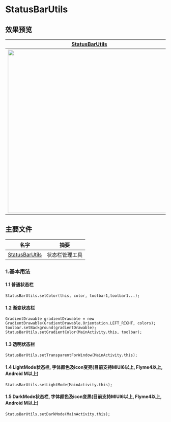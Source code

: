 # StatusBarUtils

## 效果预览

| [StatusBarUtils]                      |
| ------------------------------- |
| [<img src="images/image1.gif" height="512"/>][StatusBarUtils]   | |


## 主要文件
| 名字             | 摘要           |
| ---------------- | -------------- |
|[StatusBarUtils]  | 状态栏管理工具 |

### 1.基本用法 

#### 1.1 普通状态栏
```android
StatusBarUtils.setColor(this, color, toolbar1,toolbar1...);
```

#### 1.2 渐变状态栏
```
GradientDrawable gradientDrawable = new GradientDrawable(GradientDrawable.Orientation.LEFT_RIGHT, colors);
toolbar.setBackground(gradientDrawable);
StatusBarUtils.setGradientColor(MainActivity.this, toolbar);
```

#### 1.3 透明状态栏
```
StatusBarUtils.setTransparentForWindow(MainActivity.this);
```

#### 1.4 LightMode状态栏, 字体颜色及icon变亮(目前支持MIUI6以上, Flyme4以上, Android M以上)
```android
StatusBarUtils.setLightMode(MainActivity.this);
```

#### 1.5 DarkMode状态栏, 字体颜色及icon变黑(目前支持MIUI6以上, Flyme4以上, Android M以上)
```android
StatusBarUtils.setDarkMode(MainActivity.this);
```

[StatusBarUtils]:https://github.com/yangsanning/StatusBarUtils/blob/master/statusbar/src/main/java/ysn/com/statusbar/StatusBarUtils.java
